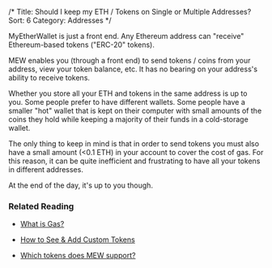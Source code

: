 /*
Title: Should I keep my ETH / Tokens on Single or Multiple Addresses?
Sort: 6
Category: Addresses
*/


MyEtherWallet is just a front end. Any Ethereum address can "receive" Ethereum-based tokens ("ERC-20" tokens).

MEW enables you (through a front end) to send tokens / coins from your address, view your token balance, etc. It has no bearing on your address's ability to receive tokens.

Whether you store all your ETH and tokens in the same address is up to you. Some people prefer to have different wallets. Some people have a smaller "hot" wallet that is kept on their computer with small amounts of the coins they hold while keeping a majority of their funds in a cold-storage wallet.

The only thing to keep in mind is that in order to send tokens you must also have a small amount (<0.1 ETH) in your account to cover the cost of gas. For this reason, it can be quite inefficient and frustrating to have all your tokens in different addresses.

At the end of the day, it's up to you though.

### Related Reading

- [What is Gas?](https://myetherwallet.groovehq.com/knowledge_base/topics/what-is-gas)

- [How to See & Add Custom Tokens](https://myetherwallet.groovehq.com/knowledge_base/topics/how-do-i-send-tokens-and-add-custom-tokens)

- [Which tokens does MEW support?](https://myetherwallet.groovehq.com/knowledge_base/topics/can-i-send-my-steem-slash-btc-slash-ltc-slash-nem-slash-to-myetherwallet)

